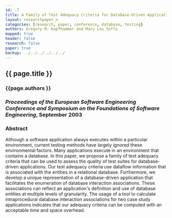 ```yaml
---
id: -7 
title: A Family of Test Adequacy Criteria for Database-Driven Applications
layout: researchpaper_n
categories: [research, paper, conference, database, testing]
authors: Gregory M. Kapfhammer and Mary Lou Soffa 
mapped: true 
header: false 
research: false 
paper: true
backup: ../../../../../../
---
```


## {{ page.title }} [<i class="fa fa-download"></i>]({{site.baseurl}}download/research/papers/fse2003-kapfhammer-soffa.pdf "Download this Paper!")

### {{page.authors }}

### <em>Proceedings of the European Software Engineering Conference and Symposium on the Foundations of Software Engineering</em>, September 2003

### Abstract

Although a software application always executes within a particular environment, current testing methods have largely
ignored these environmental factors. Many applications execute in an environment that contains a database. In this
paper, we propose a family of test adequacy criteria that can be used to assess the quality of test suites for
database-driven applications. Our test adequacy criteria use dataflow information that is associated with the entities
in a relational database. Furthermore, we develop a unique representation of a database-driven application that
facilitates the enumeration of database interaction associations. These associations can reflect an application's
definition and use of database entities at multiple levels of granularity. The usage of a tool to calculate
intraprocedural database interaction associations for two case study applications indicates that our adequacy criteria
can be computed with an acceptable time and space overhead.
